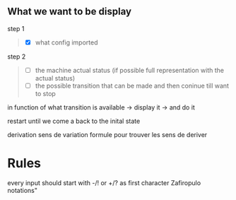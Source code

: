 

## What we want to be display
step 1
> - [x] what config imported

step 2
> - [ ] the machine actual status (if possible full representation with the actual status)
>  - [ ] the possible transition that can be made
> and then coninue till want to stop


in function of what transition is available 
    -> display it 
    -> and do it

restart until we come a back to the inital state


derivation
sens de variation 
formule pour trouver les sens de deriver


# Rules
every input should start with -/! or +/? as first character Zafiropulo notations"
